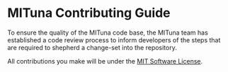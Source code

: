 # MITuna Contributing Guide
To ensure the quality of the MITuna code base, the MITuna team has 
established a code review process to inform developers of the steps 
that are required to shepherd a change-set into the repository.

All contributions you make will be under the [MIT Software License](LICENSE.txt). 
